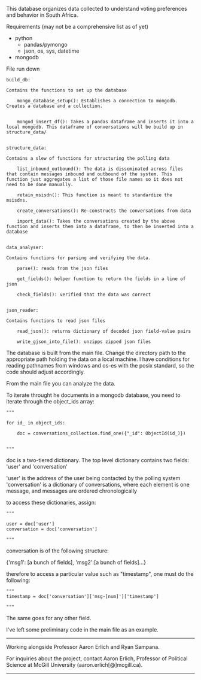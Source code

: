 
This database organizes data collected to understand voting preferences and behavior in South Africa.



Requirements (may not be a comprehensive list as of yet)
- python 
	- pandas/pymongo
	- json, os, sys, datetime 
- mongodb


File run down

	build_db:

	Contains the functions to set up the database

		mongo_database_setup(): Establishes a connection to mongodb. Creates a database and a collection.


		mongod_insert_df(): Takes a pandas dataframe and inserts it into a local mongodb. This dataframe of conversations will be build up in structure_data/


	structure_data:

	Contains a slew of functions for structuring the polling data

		list_inbound_outbound(): The data is disseminated across files that contain messages inbound and outbound of the system. This function just aggregates a list of those file names so it does not need to be done manually.

		retain_msisdn(): This function is meant to standardize the msisdns.

		create_conversations(): Re-constructs the conversations from data

		import_data(): Takes the conversations created by the above function and inserts them into a dataframe, to then be inserted into a database


	data_analyser:

	Contains functions for parsing and verifying the data.

		parse(): reads from the json files

		get_fields(): helper function to return the fields in a line of json

		check_fields(): verified that the data was correct


	json_reader:

	Contains functions to read json files

		read_json(): returns dictionary of decoded json field-value pairs

		write_gjson_into_file(): unzipps zipped json files


The database is built from the main file. Change the directory path to the appropriate path holding the data on a local machine. I have conditions for reading pathnames from windows and os-es with the posix standard, so the code should adjust accordingly. 

From the main file you can analyze the data. 

To iterate throught he documents in a mongodb database, you need to iterate through the object_ids array:

	"""

	for id_ in object_ids:

		doc = conversations_collection.find_one({"_id": ObjectId(id_)})


	"""

doc is a two-tiered dictionary. The top level dictionary contains two fields: 'user' and 'conversation'

'user' is the address of the user being contacted by the polling system
'conversation' is a dictionary of conversations, where each element is one message, and messages are ordered chronologically

to access these dictionaries, assign:

	"""

	user = doc['user']
	conversation = doc['conversation']

	"""

conversation is of the following structure:

{'msg1': [a bunch of fields], 'msg2':[a bunch of fields]...}

therefore to access a particular value such as "timestamp", one must do the following:

	"""
	timestamp = doc['conversation']['msg-[num]']['timestamp']

	"""

The same goes for any other field.

I've left some preliminary code in the main file as an example.

---------------

Working alongside Professor Aaron Erlich and Ryan Sampana.

For inquiries about the project, contact Aaron Erlich, Professor of Political Science at McGill University (aaron.erlich[@]mcgill.ca). 

-------------------



